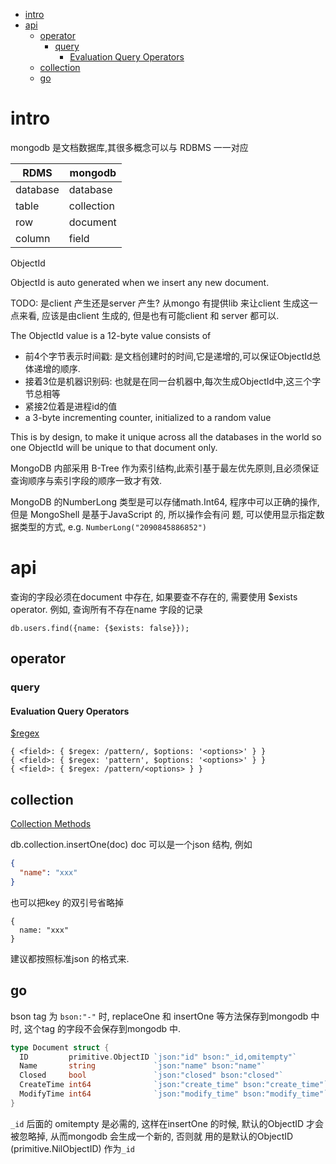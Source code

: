 - [intro](#intro)
- [api](#api)
  - [operator](#operator)
    - [query](#query)
      - [Evaluation Query Operators](#evaluation-query-operators)
  - [collection](#collection)
  - [go](#go)

# intro
mongodb 是文档数据库,其很多概念可以与 RDBMS 一一对应

| RDMS     | mongodb    |
| ---      | ---        |
| database | database   |
| table    | collection |
| row      | document   |
| column   | field      |

ObjectId

ObjectId is auto generated when we insert any new document.

TODO: 是client 产生还是server 产生?
从mongo 有提供lib 来让client 生成这一点来看, 应该是由client 生成的, 但是也有可能client 和 server 都可以.

The ObjectId value is a 12-byte value consists of

- 前4个字节表示时间戳: 是文档创建时的时间,它是递增的,可以保证ObjectId总体递增的顺序.
- 接着3位是机器识别码: 也就是在同一台机器中,每次生成ObjectId中,这三个字节总相等
- 紧接2位着是进程id的值
- a 3-byte incrementing counter, initialized to a random value

This is by design, to make it unique across all the databases in the world so one ObjectId will be unique to that
document only.

MongoDB 内部采用 B-Tree 作为索引结构,此索引基于最左优先原则,且必须保证查询顺序与索引字段的顺序一致才有效.

MongoDB 的NumberLong 类型是可以存储math.Int64, 程序中可以正确的操作, 但是 MongoShell 是基于JavaScript 的, 所以操作会有问
题, 可以使用显示指定数据类型的方式, e.g. `NumberLong("2090845886852")`

# api
查询的字段必须在document 中存在, 如果要查不存在的, 需要使用 $exists operator.
例如, 查询所有不存在name 字段的记录
```mongodb
db.users.find({name: {$exists: false}});
```

## operator
### query
#### Evaluation Query Operators
[$regex](https://docs.mongodb.com/manual/reference/operator/query/regex/)
```mongodb
{ <field>: { $regex: /pattern/, $options: '<options>' } }
{ <field>: { $regex: 'pattern', $options: '<options>' } }
{ <field>: { $regex: /pattern/<options> } }
```

## collection
[Collection Methods](https://docs.mongodb.com/manual/reference/method/js-collection/)

db.collection.insertOne(doc)
doc 可以是一个json 结构, 例如
```json
{
  "name": "xxx"
}
```
也可以把key 的双引号省略掉
```
{
  name: "xxx"
}
```
建议都按照标准json 的格式来.

## go
bson tag 为 `bson:"-"` 时, replaceOne 和 insertOne 等方法保存到mongodb 中时, 这个tag 的字段不会保存到mongodb 中.

```go
type Document struct {
  ID         primitive.ObjectID `json:"id" bson:"_id,omitempty"`
  Name       string             `json:"name" bson:"name"`
  Closed     bool               `json:"closed" bson:"closed"`
  CreateTime int64              `json:"create_time" bson:"create_time"`
  ModifyTime int64              `json:"modify_time" bson:"modify_time"`
}
```
`_id` 后面的 omitempty 是必需的, 这样在insertOne 的时候, 默认的ObjectID 才会被忽略掉, 从而mongodb 会生成一个新的, 否则就
用的是默认的ObjectID (primitive.NilObjectID) 作为`_id`

